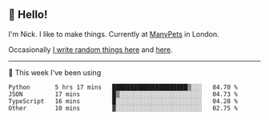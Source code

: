 ## 👋 Hello! 

I'm Nick. I like to make things. Currently at [ManyPets](https://manypets.com) in London.

Occasionally [I write random things here](https://nicksnell.com) and [here](https://twitter.com/nicksnell).

-------

🚀 This week I've been using

<!--START_SECTION:waka-->

```text
Python       5 hrs 17 mins   █████████████████████▒░░░   84.70 %
JSON         17 mins         █▒░░░░░░░░░░░░░░░░░░░░░░░   04.73 %
TypeScript   16 mins         █░░░░░░░░░░░░░░░░░░░░░░░░   04.28 %
Other        10 mins         ▓░░░░░░░░░░░░░░░░░░░░░░░░   02.75 %
```

<!--END_SECTION:waka-->
